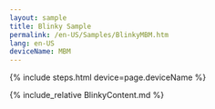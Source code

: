 ```yaml
---
layout: sample
title: Blinky Sample
permalink: /en-US/Samples/BlinkyMBM.htm
lang: en-US
deviceName: MBM
---
```


{% include steps.html device=page.deviceName %}

{% include_relative BlinkyContent.md %}
